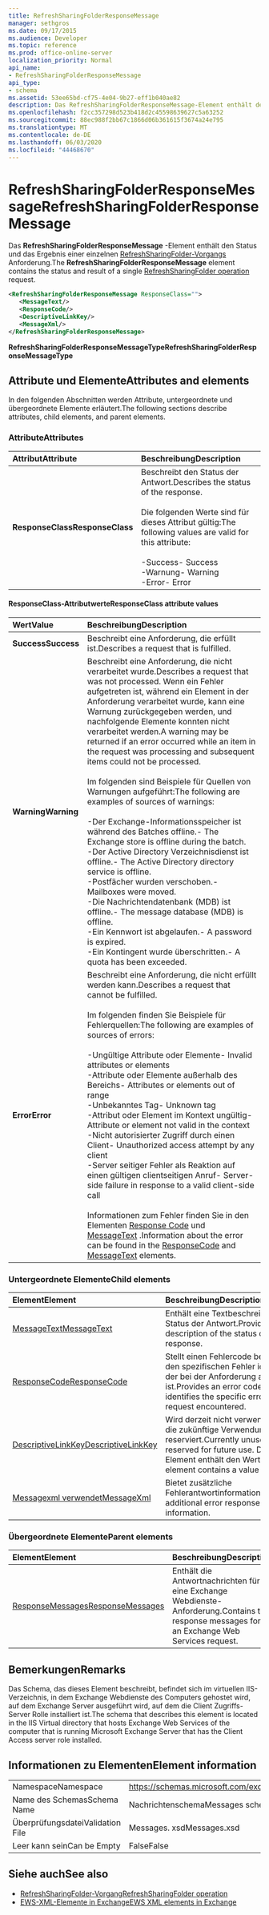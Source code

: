 ```yaml
---
title: RefreshSharingFolderResponseMessage
manager: sethgros
ms.date: 09/17/2015
ms.audience: Developer
ms.topic: reference
ms.prod: office-online-server
localization_priority: Normal
api_name:
- RefreshSharingFolderResponseMessage
api_type:
- schema
ms.assetid: 53ee65bd-cf75-4e04-9b27-eff1b040ae82
description: Das RefreshSharingFolderResponseMessage-Element enthält den Status und das Ergebnis einer einzelnen RefreshSharingFolder-Vorgangsanforderung.
ms.openlocfilehash: f2cc357298d523b418d2c45598639627c5a63252
ms.sourcegitcommit: 88ec988f2bb67c1866d06b361615f3674a24e795
ms.translationtype: MT
ms.contentlocale: de-DE
ms.lasthandoff: 06/03/2020
ms.locfileid: "44468670"
---
```

# <a name="refreshsharingfolderresponsemessage"></a><span data-ttu-id="d1f80-103">RefreshSharingFolderResponseMessage</span><span class="sxs-lookup"><span data-stu-id="d1f80-103">RefreshSharingFolderResponseMessage</span></span>

<span data-ttu-id="d1f80-104">Das **RefreshSharingFolderResponseMessage** -Element enthält den Status und das Ergebnis einer einzelnen [RefreshSharingFolder-Vorgangs](refreshsharingfolder-operation.md) Anforderung.</span><span class="sxs-lookup"><span data-stu-id="d1f80-104">The **RefreshSharingFolderResponseMessage** element contains the status and result of a single [RefreshSharingFolder operation](refreshsharingfolder-operation.md) request.</span></span> 
  
```xml
<RefreshSharingFolderResponseMessage ResponseClass="">
   <MessageText/>
   <ResponseCode/>
   <DescriptiveLinkKey/>
   <MessageXml/>
</RefreshSharingFolderResponseMessage>
```

 <span data-ttu-id="d1f80-105">**RefreshSharingFolderResponseMessageType**</span><span class="sxs-lookup"><span data-stu-id="d1f80-105">**RefreshSharingFolderResponseMessageType**</span></span>
## <a name="attributes-and-elements"></a><span data-ttu-id="d1f80-106">Attribute und Elemente</span><span class="sxs-lookup"><span data-stu-id="d1f80-106">Attributes and elements</span></span>

<span data-ttu-id="d1f80-107">In den folgenden Abschnitten werden Attribute, untergeordnete und übergeordnete Elemente erläutert.</span><span class="sxs-lookup"><span data-stu-id="d1f80-107">The following sections describe attributes, child elements, and parent elements.</span></span>
  
### <a name="attributes"></a><span data-ttu-id="d1f80-108">Attribute</span><span class="sxs-lookup"><span data-stu-id="d1f80-108">Attributes</span></span>

|<span data-ttu-id="d1f80-109">**Attribut**</span><span class="sxs-lookup"><span data-stu-id="d1f80-109">**Attribute**</span></span>|<span data-ttu-id="d1f80-110">**Beschreibung**</span><span class="sxs-lookup"><span data-stu-id="d1f80-110">**Description**</span></span>|
|:-----|:-----|
|<span data-ttu-id="d1f80-111">**ResponseClass**</span><span class="sxs-lookup"><span data-stu-id="d1f80-111">**ResponseClass**</span></span> <br/> | <span data-ttu-id="d1f80-112">Beschreibt den Status der Antwort.</span><span class="sxs-lookup"><span data-stu-id="d1f80-112">Describes the status of the response.</span></span> <br/><br/><span data-ttu-id="d1f80-113">Die folgenden Werte sind für dieses Attribut gültig:</span><span class="sxs-lookup"><span data-stu-id="d1f80-113">The following values are valid for this attribute:</span></span>  <br/><br/><span data-ttu-id="d1f80-114">-Success</span><span class="sxs-lookup"><span data-stu-id="d1f80-114">-  Success</span></span>  <br/><span data-ttu-id="d1f80-115">-Warnung</span><span class="sxs-lookup"><span data-stu-id="d1f80-115">-  Warning</span></span>  <br/><span data-ttu-id="d1f80-116">-Error</span><span class="sxs-lookup"><span data-stu-id="d1f80-116">-  Error</span></span>  <br/> |
   
#### <a name="responseclass-attribute-values"></a><span data-ttu-id="d1f80-117">ResponseClass-Attributwerte</span><span class="sxs-lookup"><span data-stu-id="d1f80-117">ResponseClass attribute values</span></span>

|<span data-ttu-id="d1f80-118">**Wert**</span><span class="sxs-lookup"><span data-stu-id="d1f80-118">**Value**</span></span>|<span data-ttu-id="d1f80-119">**Beschreibung**</span><span class="sxs-lookup"><span data-stu-id="d1f80-119">**Description**</span></span>|
|:-----|:-----|
|<span data-ttu-id="d1f80-120">**Success**</span><span class="sxs-lookup"><span data-stu-id="d1f80-120">**Success**</span></span> <br/> |<span data-ttu-id="d1f80-121">Beschreibt eine Anforderung, die erfüllt ist.</span><span class="sxs-lookup"><span data-stu-id="d1f80-121">Describes a request that is fulfilled.</span></span>  <br/> |
|<span data-ttu-id="d1f80-122">**Warning**</span><span class="sxs-lookup"><span data-stu-id="d1f80-122">**Warning**</span></span> <br/> | <span data-ttu-id="d1f80-123">Beschreibt eine Anforderung, die nicht verarbeitet wurde.</span><span class="sxs-lookup"><span data-stu-id="d1f80-123">Describes a request that was not processed.</span></span> <span data-ttu-id="d1f80-124">Wenn ein Fehler aufgetreten ist, während ein Element in der Anforderung verarbeitet wurde, kann eine Warnung zurückgegeben werden, und nachfolgende Elemente konnten nicht verarbeitet werden.</span><span class="sxs-lookup"><span data-stu-id="d1f80-124">A warning may be returned if an error occurred while an item in the request was processing and subsequent items could not be processed.</span></span> <br/><br/><span data-ttu-id="d1f80-125">Im folgenden sind Beispiele für Quellen von Warnungen aufgeführt:</span><span class="sxs-lookup"><span data-stu-id="d1f80-125">The following are examples of sources of warnings:</span></span> <br/> <br/><span data-ttu-id="d1f80-126">-Der Exchange-Informationsspeicher ist während des Batches offline.</span><span class="sxs-lookup"><span data-stu-id="d1f80-126">-  The Exchange store is offline during the batch.</span></span>  <br/><span data-ttu-id="d1f80-127">-Der Active Directory Verzeichnisdienst ist offline.</span><span class="sxs-lookup"><span data-stu-id="d1f80-127">-  The Active Directory directory service is offline.</span></span>  <br/><span data-ttu-id="d1f80-128">-Postfächer wurden verschoben.</span><span class="sxs-lookup"><span data-stu-id="d1f80-128">-  Mailboxes were moved.</span></span>  <br/><span data-ttu-id="d1f80-129">-Die Nachrichtendatenbank (MDB) ist offline.</span><span class="sxs-lookup"><span data-stu-id="d1f80-129">-  The message database (MDB) is offline.</span></span>  <br/><span data-ttu-id="d1f80-130">-Ein Kennwort ist abgelaufen.</span><span class="sxs-lookup"><span data-stu-id="d1f80-130">-  A password is expired.</span></span>  <br/><span data-ttu-id="d1f80-131">-Ein Kontingent wurde überschritten.</span><span class="sxs-lookup"><span data-stu-id="d1f80-131">-  A quota has been exceeded.</span></span>  <br/> |
|<span data-ttu-id="d1f80-132">**Error**</span><span class="sxs-lookup"><span data-stu-id="d1f80-132">**Error**</span></span> <br/> | <span data-ttu-id="d1f80-133">Beschreibt eine Anforderung, die nicht erfüllt werden kann.</span><span class="sxs-lookup"><span data-stu-id="d1f80-133">Describes a request that cannot be fulfilled.</span></span> <br/><br/><span data-ttu-id="d1f80-134">Im folgenden finden Sie Beispiele für Fehlerquellen:</span><span class="sxs-lookup"><span data-stu-id="d1f80-134">The following are examples of sources of errors:</span></span>  <br/><br/><span data-ttu-id="d1f80-135">-Ungültige Attribute oder Elemente</span><span class="sxs-lookup"><span data-stu-id="d1f80-135">-  Invalid attributes or elements</span></span>  <br/><span data-ttu-id="d1f80-136">-Attribute oder Elemente außerhalb des Bereichs</span><span class="sxs-lookup"><span data-stu-id="d1f80-136">-  Attributes or elements out of range</span></span>  <br/><span data-ttu-id="d1f80-137">-Unbekanntes Tag</span><span class="sxs-lookup"><span data-stu-id="d1f80-137">-  Unknown tag</span></span>  <br/><span data-ttu-id="d1f80-138">-Attribut oder Element im Kontext ungültig</span><span class="sxs-lookup"><span data-stu-id="d1f80-138">-  Attribute or element not valid in the context</span></span>  <br/><span data-ttu-id="d1f80-139">-Nicht autorisierter Zugriff durch einen Client</span><span class="sxs-lookup"><span data-stu-id="d1f80-139">-  Unauthorized access attempt by any client</span></span>  <br/><span data-ttu-id="d1f80-140">-Server seitiger Fehler als Reaktion auf einen gültigen clientseitigen Anruf</span><span class="sxs-lookup"><span data-stu-id="d1f80-140">-  Server-side failure in response to a valid client-side call</span></span>  <br/><br/>  <span data-ttu-id="d1f80-141">Informationen zum Fehler finden Sie in den Elementen [Response Code](responsecode.md) und [MessageText](messagetext.md) .</span><span class="sxs-lookup"><span data-stu-id="d1f80-141">Information about the error can be found in the [ResponseCode](responsecode.md) and [MessageText](messagetext.md) elements.</span></span>  <br/> |
   
### <a name="child-elements"></a><span data-ttu-id="d1f80-142">Untergeordnete Elemente</span><span class="sxs-lookup"><span data-stu-id="d1f80-142">Child elements</span></span>

|<span data-ttu-id="d1f80-143">**Element**</span><span class="sxs-lookup"><span data-stu-id="d1f80-143">**Element**</span></span>|<span data-ttu-id="d1f80-144">**Beschreibung**</span><span class="sxs-lookup"><span data-stu-id="d1f80-144">**Description**</span></span>|
|:-----|:-----|
|[<span data-ttu-id="d1f80-145">MessageText</span><span class="sxs-lookup"><span data-stu-id="d1f80-145">MessageText</span></span>](messagetext.md) <br/> |<span data-ttu-id="d1f80-146">Enthält eine Textbeschreibung des Status der Antwort.</span><span class="sxs-lookup"><span data-stu-id="d1f80-146">Provides a text description of the status of the response.</span></span>  <br/> |
|[<span data-ttu-id="d1f80-147">ResponseCode</span><span class="sxs-lookup"><span data-stu-id="d1f80-147">ResponseCode</span></span>](responsecode.md) <br/> |<span data-ttu-id="d1f80-148">Stellt einen Fehlercode bereit, der den spezifischen Fehler identifiziert, der bei der Anforderung aufgetreten ist.</span><span class="sxs-lookup"><span data-stu-id="d1f80-148">Provides an error code that identifies the specific error that the request encountered.</span></span>  <br/> |
|[<span data-ttu-id="d1f80-149">DescriptiveLinkKey</span><span class="sxs-lookup"><span data-stu-id="d1f80-149">DescriptiveLinkKey</span></span>](descriptivelinkkey.md) <br/> |<span data-ttu-id="d1f80-150">Wird derzeit nicht verwendet und für die zukünftige Verwendung reserviert.</span><span class="sxs-lookup"><span data-stu-id="d1f80-150">Currently unused and reserved for future use.</span></span> <span data-ttu-id="d1f80-151">Dieses Element enthält den Wert 0.</span><span class="sxs-lookup"><span data-stu-id="d1f80-151">This element contains a value of 0.</span></span>  <br/> |
|[<span data-ttu-id="d1f80-152">Messagexml verwendet</span><span class="sxs-lookup"><span data-stu-id="d1f80-152">MessageXml</span></span>](messagexml.md) <br/> |<span data-ttu-id="d1f80-153">Bietet zusätzliche Fehlerantwortinformationen.</span><span class="sxs-lookup"><span data-stu-id="d1f80-153">Provides additional error response information.</span></span>  <br/> |
   
### <a name="parent-elements"></a><span data-ttu-id="d1f80-154">Übergeordnete Elemente</span><span class="sxs-lookup"><span data-stu-id="d1f80-154">Parent elements</span></span>

|<span data-ttu-id="d1f80-155">**Element**</span><span class="sxs-lookup"><span data-stu-id="d1f80-155">**Element**</span></span>|<span data-ttu-id="d1f80-156">**Beschreibung**</span><span class="sxs-lookup"><span data-stu-id="d1f80-156">**Description**</span></span>|
|:-----|:-----|
|[<span data-ttu-id="d1f80-157">ResponseMessages</span><span class="sxs-lookup"><span data-stu-id="d1f80-157">ResponseMessages</span></span>](responsemessages.md) <br/> |<span data-ttu-id="d1f80-158">Enthält die Antwortnachrichten für eine Exchange Webdienste-Anforderung.</span><span class="sxs-lookup"><span data-stu-id="d1f80-158">Contains the response messages for an Exchange Web Services request.</span></span>  <br/> |
   
## <a name="remarks"></a><span data-ttu-id="d1f80-159">Bemerkungen</span><span class="sxs-lookup"><span data-stu-id="d1f80-159">Remarks</span></span>

<span data-ttu-id="d1f80-160">Das Schema, das dieses Element beschreibt, befindet sich im virtuellen IIS-Verzeichnis, in dem Exchange Webdienste des Computers gehostet wird, auf dem Exchange Server ausgeführt wird, auf dem die Client Zugriffs-Server Rolle installiert ist.</span><span class="sxs-lookup"><span data-stu-id="d1f80-160">The schema that describes this element is located in the IIS Virtual directory that hosts Exchange Web Services of the computer that is running Microsoft Exchange Server that has the Client Access server role installed.</span></span>
  
## <a name="element-information"></a><span data-ttu-id="d1f80-161">Informationen zu Elementen</span><span class="sxs-lookup"><span data-stu-id="d1f80-161">Element information</span></span>

|||
|:-----|:-----|
|<span data-ttu-id="d1f80-162">Namespace</span><span class="sxs-lookup"><span data-stu-id="d1f80-162">Namespace</span></span>  <br/> |https://schemas.microsoft.com/exchange/services/2006/messages  <br/> |
|<span data-ttu-id="d1f80-163">Name des Schemas</span><span class="sxs-lookup"><span data-stu-id="d1f80-163">Schema Name</span></span>  <br/> |<span data-ttu-id="d1f80-164">Nachrichtenschema</span><span class="sxs-lookup"><span data-stu-id="d1f80-164">Messages schema</span></span>  <br/> |
|<span data-ttu-id="d1f80-165">Überprüfungsdatei</span><span class="sxs-lookup"><span data-stu-id="d1f80-165">Validation File</span></span>  <br/> |<span data-ttu-id="d1f80-166">Messages. xsd</span><span class="sxs-lookup"><span data-stu-id="d1f80-166">Messages.xsd</span></span>  <br/> |
|<span data-ttu-id="d1f80-167">Leer kann sein</span><span class="sxs-lookup"><span data-stu-id="d1f80-167">Can be Empty</span></span>  <br/> |<span data-ttu-id="d1f80-168">False</span><span class="sxs-lookup"><span data-stu-id="d1f80-168">False</span></span>  <br/> |
   
## <a name="see-also"></a><span data-ttu-id="d1f80-169">Siehe auch</span><span class="sxs-lookup"><span data-stu-id="d1f80-169">See also</span></span>

- [<span data-ttu-id="d1f80-170">RefreshSharingFolder-Vorgang</span><span class="sxs-lookup"><span data-stu-id="d1f80-170">RefreshSharingFolder operation</span></span>](refreshsharingfolder-operation.md)
- [<span data-ttu-id="d1f80-171">EWS-XML-Elemente in Exchange</span><span class="sxs-lookup"><span data-stu-id="d1f80-171">EWS XML elements in Exchange</span></span>](ews-xml-elements-in-exchange.md)

